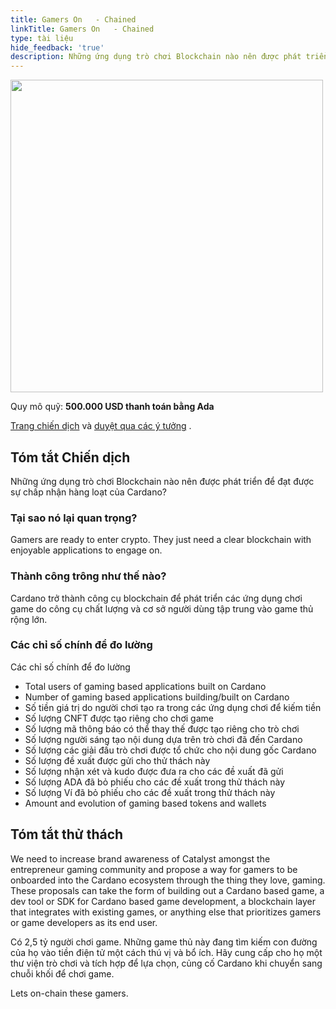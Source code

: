 ```yaml
---
title: Gamers On   - Chained
linkTitle: Gamers On   - Chained
type: tài liệu
hide_feedback: 'true'
description: Những ứng dụng trò chơi Blockchain nào nên được phát triển để đạt được sự chấp nhận hàng loạt của Cardano?
---
```


<img src="https://cardano.ideascale.com/community-library/accounts/93/936143/Public/08-Gamers-On-Chained-82871b.png" style="width:500px;height500px">

Quy mô quỹ: **500.000 USD thanh toán bằng Ada**

[Trang chiến dịch](https://cardano.ideascale.com/c/idea/381329) và [duyệt qua các ý tưởng](https://cardano.ideascale.com/c/campaigns/26440/stage/all/ideas/unspecified) .

## Tóm tắt Chiến dịch

Những ứng dụng trò chơi Blockchain nào nên được phát triển để đạt được sự chấp nhận hàng loạt của Cardano?

### Tại sao nó lại quan trọng?

Gamers are ready to enter crypto. They just need a clear blockchain with enjoyable applications to engage on.

### Thành công trông như thế nào?

Cardano trở thành công cụ blockchain để phát triển các ứng dụng chơi game do công cụ chất lượng và cơ sở người dùng tập trung vào game thủ rộng lớn.

### Các chỉ số chính để đo lường

Các chỉ số chính để đo lường

- Total users of gaming based applications built on Cardano
- Number of gaming based applications building/built on Cardano
- Số tiền giá trị do người chơi tạo ra trong các ứng dụng chơi để kiếm tiền
- Số lượng CNFT được tạo riêng cho chơi game
- Số lượng mã thông báo có thể thay thế được tạo riêng cho trò chơi
- Số lượng người sáng tạo nội dung dựa trên trò chơi đã đến Cardano
- Số lượng các giải đấu trò chơi được tổ chức cho nội dung gốc Cardano
- Số lượng đề xuất được gửi cho thử thách này
- Số lượng nhận xét và kudo được đưa ra cho các đề xuất đã gửi
- Số lượng ADA đã bỏ phiếu cho các đề xuất trong thử thách này
- Số lượng Ví đã bỏ phiếu cho các đề xuất trong thử thách này
- Amount and evolution of gaming based tokens and wallets

## Tóm tắt thử thách

We need to increase brand awareness of Catalyst amongst the entrepreneur gaming community and propose a way for gamers to be onboarded into the Cardano ecosystem through the thing they love, gaming. These proposals can take the form of building out a Cardano based game, a dev tool or SDK for Cardano based game development, a blockchain layer that integrates with existing games, or anything else that prioritizes gamers or game developers as its end user.

Có 2,5 tỷ người chơi game. Những game thủ này đang tìm kiếm con đường của họ vào tiền điện tử một cách thú vị và bổ ích. Hãy cung cấp cho họ một thư viện trò chơi và tích hợp để lựa chọn, củng cố Cardano khi chuyển sang chuỗi khối để chơi game.

Lets on-chain these gamers.
